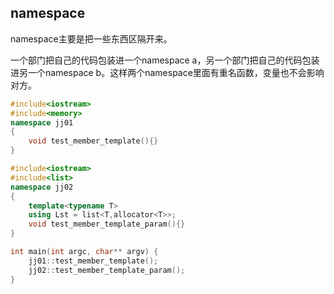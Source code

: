## namespace

namespace主要是把一些东西区隔开来。

一个部门把自己的代码包装进一个namespace a，另一个部门把自己的代码包装进另一个namespace b。这样两个namespace里面有重名函数，变量也不会影响对方。

```cpp
#include<iostream>
#include<memory>
namespace jj01
{
    void test_member_template(){}
}
```

```cpp
#include<iostream>
#include<list>
namespace jj02
{
    template<typename T>
    using Lst = list<T,allocator<T>>;
    void test_member_template_param(){}
}
```

```cpp
int main(int argc, char** argv) {
    jj01::test_member_template();
    jj02::test_member_template_param();
}
```

